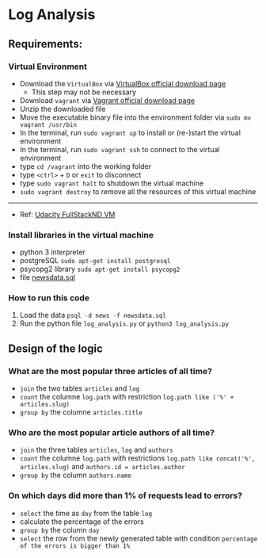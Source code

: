 # Log Analysis

## Requirements:

### Virtual Environment

* Download the `VirtualBox` via [VirtualBox official download page](https://www.virtualbox.org/wiki/Downloads)
    * This step may not be necessary
* Download `vagrant` via [Vagrant official download page](https://www.vagrantup.com/downloads.html)
* Unzip the downloaded file
* Move the executable binary file into the environment folder via `sudo mv vagrant /usr/bin`
* In the terminal, run `sudo vagrant up` to install or (re-)start the virtual environment
* In the terminal, run `sudo vagrant ssh` to connect to the virtual environment
* type `cd /vagrant` into the working folder
* type `<ctrl>` + `D`  or `exit` to disconnect
* type `sudo vagrant halt` to shutdown the virtual machine
* `sudo vagrant destroy` to remove all the resources of this virtual machine

---

* Ref: [Udacity FullStackND VM](https://github.com/udacity/fullstack-nanodegree-vm)

###  Install libraries in the virtual machine

* python 3 interpreter
* postgreSQL `sudo apt-get install postgresql`
* psycopg2 library `sudo apt-get install psycopg2`
* file [newsdata.sql](https://d17h27t6h515a5.cloudfront.net/topher/2016/August/57b5f748_newsdata/newsdata.zip)

### How to run this code

1. Load the data `psql -d news -f newsdata.sql`
2. Run the python file `log_analysis.py` or `python3 log_analysis.py`

## Design of the logic
### What are the most popular three articles of all time?

* `join` the two tables `articles` and `log`
* `count` the columne `log.path` with restriction `log.path like ('%' + articles.slug)`
* `group by` the columne `articles.title` 

### Who are the most popular article authors of all time?

* `join` the three tables `articles`, `log` and `authors`
* `count` the columne `log.path` with restrictions `log.path like concat('%', articles.slug)` and `authors.id = articles.author`
* `group by` the column `authors.name`

### On which days did more than 1% of requests lead to errors? 

* `select` the time as `day` from the table `log`
* calculate the percentage of the errors
* `group by` the column `day` 
* `select` the row from the newly generated table with condition `percentage of the errors is bigger than 1%`

